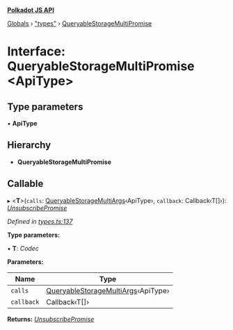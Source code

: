 **[Polkadot JS API](../README.md)**

[Globals](../globals.md) › [&quot;types&quot;](../modules/_types_.md) › [QueryableStorageMultiPromise](_types_.queryablestoragemultipromise.md)

# Interface: QueryableStorageMultiPromise <**ApiType**>

## Type parameters

▪ **ApiType**

## Hierarchy

* **QueryableStorageMultiPromise**

## Callable

▸ <**T**>(`calls`: [QueryableStorageMultiArgs](../modules/_types_.md#queryablestoragemultiargs)‹ApiType›, `callback`: Callback‹T[]›): *[UnsubscribePromise](../modules/_types_.md#unsubscribepromise)*

*Defined in [types.ts:137](https://github.com/polkadot-js/api/blob/06d0c1f/packages/api/src/types.ts#L137)*

**Type parameters:**

▪ **T**: *Codec*

**Parameters:**

Name | Type |
------ | ------ |
`calls` | [QueryableStorageMultiArgs](../modules/_types_.md#queryablestoragemultiargs)‹ApiType› |
`callback` | Callback‹T[]› |

**Returns:** *[UnsubscribePromise](../modules/_types_.md#unsubscribepromise)*